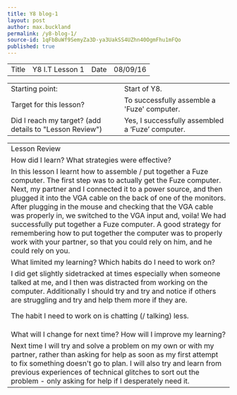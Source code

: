 ```yaml
---
title: Y8 blog-1
layout: post
author: max.buckland
permalink: /y8-blog-1/
source-id: 1qFbBuWf9SemyZa3D-ya3UakSS4UZhn40OgmFhu1mFQo
published: true
---
```

<table>
  <tr>
    <td>Title</td>
    <td>Y8 I.T Lesson 1</td>
    <td>Date</td>
    <td>08/09/16</td>
  </tr>
</table>


<table>
  <tr>
    <td>Starting point:</td>
    <td>Start of Y8.</td>
  </tr>
  <tr>
    <td>Target for this lesson?</td>
    <td>To successfully assemble a 'Fuze' computer.</td>
  </tr>
  <tr>
    <td>Did I reach my target? 
(add details to "Lesson Review")</td>
    <td>Yes, I successfully assembled a ‘Fuze’ computer.</td>
  </tr>
</table>


<table>
  <tr>
    <td>Lesson Review</td>
  </tr>
  <tr>
    <td>How did I learn? What strategies were effective? </td>
  </tr>
  <tr>
    <td>In this lesson I learnt how to assemble / put together a Fuze computer. The first step was to actually get the Fuze computer. Next, my partner and I connected it to a power source, and then plugged it into the VGA cable on the back of one of the monitors. After plugging in the mouse and checking that the VGA cable was properly in, we switched to the VGA input and, voila! We had successfully put together a Fuze computer.
 A good strategy for remembering how to put together the computer was to properly work with your partner, so that you could rely on him, and he could rely on you.</td>
  </tr>
  <tr>
    <td>What limited my learning? Which habits do I need to work on? </td>
  </tr>
  <tr>
    <td>I did get slightly sidetracked at times especially when someone talked at me, and I then was distracted from working on the computer. Additionally I should try and try and notice if others are struggling and try and help them more if they are.

The habit I need to work on is chatting (/ talking) less.</td>
  </tr>
  <tr>
    <td>What will I change for next time? How will I improve my learning?</td>
  </tr>
  <tr>
    <td>Next time I will try and solve a problem on my own or with my partner, rather than asking for help as soon as my first attempt to fix something doesn't go to plan. I will also try and learn from previous experiences of technical glitches to sort out the problem - only asking for help if I desperately need it.</td>
  </tr>
</table>


